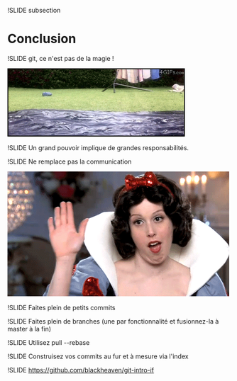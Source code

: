 !SLIDE subsection
# Conclusion #

!SLIDE
git, ce n'est pas de la magie !

![Magie](magie.gif)

!SLIDE
Un grand pouvoir implique de grandes responsabilités.

!SLIDE
Ne remplace pas la communication

![Travail d'équipe](equipe.gif)

!SLIDE
Faites plein de petits commits

!SLIDE
Faites plein de branches (une par fonctionnalité et fusionnez-la à master à la fin)

!SLIDE
Utilisez pull --rebase

!SLIDE
Construisez vos commits au fur et à mesure via l'index

!SLIDE
https://github.com/blackheaven/git-intro-if
